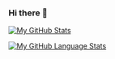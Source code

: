 ### Hi there 👋

<!--
**diadal/diadal** is a ✨ _special_ ✨ repository because its `README.md` (this file) appears on your GitHub profile.

Here are some ideas to get you started:

- 🔭 I’m currently working on ...
- 🌱 I’m currently learning ...
- 👯 I’m looking to collaborate on ...
- 🤔 I’m looking for help with ...
- 💬 Ask me about ...
- 📫 How to reach me: ...
- 😄 Pronouns: ...
- ⚡ Fun fact: ...
-->


[![My GitHub Stats](https://github-readme-stats.vercel.app/api/?username=diadal&count_private=true&theme=tokyonight&show_icons=true)]()

[![My GitHub Language Stats](https://github-readme-stats.vercel.app/api/top-langs/?username=diadal&langs_count=5&theme=tokyonight)]()
